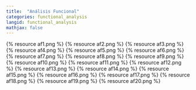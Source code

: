 ```yaml
---
title:  "Análisis Funcional"
categories: functional_analysis
langid: functional_analysis
mathjax: false
---
```


{% resource af1.png %}
{% resource af2.png %}
{% resource af3.png %}
{% resource af4.png %}
{% resource af5.png %}
{% resource af6.png %}
{% resource af7.png %}
{% resource af8.png %}
{% resource af9.png %}
{% resource af10.png %}
{% resource af11.png %}
{% resource af12.png %}
{% resource af13.png %}
{% resource af14.png %}
{% resource af15.png %}
{% resource af16.png %}
{% resource af17.png %}
{% resource af18.png %}
{% resource af19.png %}
{% resource af20.png %}